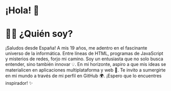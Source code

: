 # ¡Hola! 👋

# 👨‍💻 ¿Quién soy?

¡Saludos desde España! A mis 19 años, me adentro en el fascinante universo de la informática. Entre líneas de HTML, programas de JavaScript y misterios de redes, forjo mi camino. Soy un entusiasta que no solo busca entender, sino también innovar 💡. En mi horizonte, aspiro a que mis ideas se materialicen en aplicaciones multiplataforma y web 🚀. Te invito a sumergirte en mi mundo a través de mi perfil en GitHub 🌍. ¡Espero que lo encuentres inspirador! ✨



